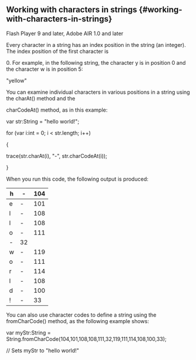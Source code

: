 ## Working with characters in strings {#working-with-characters-in-strings}

Flash Player 9 and later, Adobe AIR 1.0 and later

Every character in a string has an index position in the string (an integer). The index position of the first character is

0\. For example, in the following string, the character y is in position 0 and the character w is in position 5:

&quot;yellow&quot;

You can examine individual characters in various positions in a string using the charAt() method and the

charCodeAt() method, as in this example:

var str:String = &quot;hello world!&quot;;

for (var i:int = 0; i &lt; str.length; i++)

{

trace(str.charAt(i), &quot;-&quot;, str.charCodeAt(i));

}

When you run this code, the following output is produced:

| h | - | 104 |
| --- | --- | --- |
| e | - | 101 |
| l | - | 108 |
| l | - | 108 |
| o | - | 111 |
| - | 32 |  |
| w | - | 119 |
| o | - | 111 |
| r | - | 114 |
| l | - | 108 |
| d | - | 100 |
| ! | - | 33 |

You can also use character codes to define a string using the fromCharCode() method, as the following example shows:

var myStr:String = String.fromCharCode(104,101,108,108,111,32,119,111,114,108,100,33);

// Sets myStr to &quot;hello world!&quot;
